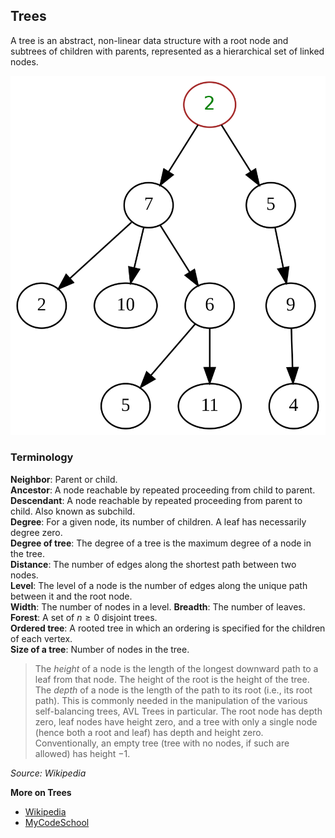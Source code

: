 ## Trees
A tree is an abstract, non-linear data structure with a root node and subtrees
of children with parents, represented as a hierarchical set of linked nodes.

![Source: Wikipedia](media/trees.png)

### Terminology
**Neighbor**: Parent or child. \
**Ancestor**: A node reachable by repeated proceeding from child to parent. \
**Descendant**: A node reachable by repeated proceeding from parent to child. Also known as subchild. \
**Degree**: For a given node, its number of children. A leaf has necessarily degree zero. \
**Degree of tree**: The degree of a tree is the maximum degree of a node in the tree. \
**Distance**: The number of edges along the shortest path between two nodes. \
**Level**: The level of a node is the number of edges along the unique path between it and the root node. \
**Width**: The number of nodes in a level. 
**Breadth**: The number of leaves. \
**Forest**: A set of $n \geq 0$ disjoint trees. \
**Ordered tree**: A rooted tree in which an ordering is specified for the children of each vertex. \
**Size of a tree**: Number of nodes in the tree.

> The _height_ of a node is the length of the longest downward path to a leaf from that node. 
> The height of the root is the height of the tree. The _depth_ of a node is the length of the path to its root 
> (i.e., its root path). This is commonly needed in the manipulation of the various self-balancing trees, 
> AVL Trees in particular. The root node has depth zero, leaf nodes have height zero, and a tree with only 
> a single node (hence both a root and leaf) has depth and height zero. Conventionally, an empty tree 
> (tree with no nodes, if such are allowed) has height −1.

_Source: Wikipedia_

**More on Trees**
* [Wikipedia](https://en.wikipedia.org/wiki/Tree_(data_structure))
* [MyCodeSchool](https://youtu.be/qH6yxkw0u78)

